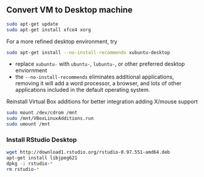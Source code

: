 ## Convert VM to Desktop machine

```bash
sudo apt-get update
sudo apt-get install xfce4 xorg
```

For a more refined desktop environment, try 

```bash
sudo apt-get install --no-install-recommends xubuntu-desktop 
```
* replace `xubuntu-` with `ubuntu-`, `lubuntu-`, or other preferred desktop enviornment
* the `--no-install-recommends` eliminates additional applications, removing it will add a word processor, a browser, and lots of other applications included in the default operating system.

Reinstall Virtual Box additions for better integration adding X/mouse support

```bash
sudo mount /dev/cdrom /mnt
sudo /mnt/VBoxLinuxAdditions.run
sudo umount /mnt
```

### Install RStudio Desktop

```bash
wget http://download1.rstudio.org/rstudio-0.97.551-amd64.deb
apt-get install libjpeg621
dpkg -i rstudio-*
rm rstudio-*
```
